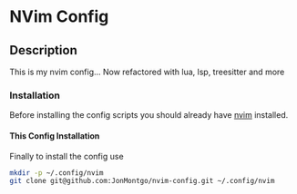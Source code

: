 # NVim Config

## Description
This is my nvim config... Now refactored with lua, lsp, treesitter and more

### Installation
Before installing the config scripts you should already have 
[nvim](https://github.com/neovim/neovim/wiki/Installing-Neovim) installed.

#### This Config Installation
Finally to install the config use
```sh
mkdir -p ~/.config/nvim
git clone git@github.com:JonMontgo/nvim-config.git ~/.config/nvim
```
